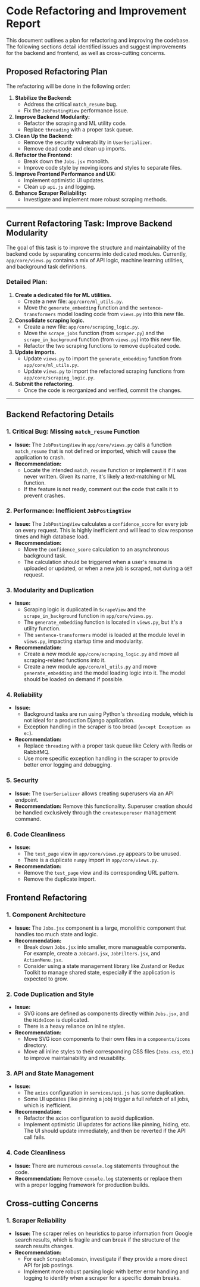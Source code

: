 # Code Refactoring and Improvement Report

This document outlines a plan for refactoring and improving the codebase. The following sections detail identified issues and suggest improvements for the backend and frontend, as well as cross-cutting concerns.

## Proposed Refactoring Plan

The refactoring will be done in the following order:

1.  **Stabilize the Backend:**
    *   Address the critical `match_resume` bug.
    *   Fix the `JobPostingView` performance issue.
2.  **Improve Backend Modularity:**
    *   Refactor the scraping and ML utility code.
    *   Replace `threading` with a proper task queue.
3.  **Clean Up the Backend:**
    *   Remove the security vulnerability in `UserSerializer`.
    *   Remove dead code and clean up imports.
4.  **Refactor the Frontend:**
    *   Break down the `Jobs.jsx` monolith.
    *   Improve code style by moving icons and styles to separate files.
5.  **Improve Frontend Performance and UX:**
    *   Implement optimistic UI updates.
    *   Clean up `api.js` and logging.
6.  **Enhance Scraper Reliability:**
    *   Investigate and implement more robust scraping methods.

---

## Current Refactoring Task: Improve Backend Modularity

The goal of this task is to improve the structure and maintainability of the backend code by separating concerns into dedicated modules. Currently, `app/core/views.py` contains a mix of API logic, machine learning utilities, and background task definitions.

### Detailed Plan:

1.  **Create a dedicated file for ML utilities.**
    *   Create a new file: `app/core/ml_utils.py`.
    *   Move the `generate_embedding` function and the `sentence-transformers` model loading code from `views.py` into this new file.
2.  **Consolidate scraping logic.**
    *   Create a new file: `app/core/scraping_logic.py`.
    *   Move the `scrape_jobs` function (from `scraper.py`) and the `scrape_in_background` function (from `views.py`) into this new file.
    *   Refactor the two scraping functions to remove duplicated code.
3.  **Update imports.**
    *   Update `views.py` to import the `generate_embedding` function from `app/core/ml_utils.py`.
    *   Update `views.py` to import the refactored scraping functions from `app/core/scraping_logic.py`.
4.  **Submit the refactoring.**
    *   Once the code is reorganized and verified, commit the changes.

---

## Backend Refactoring Details

### 1. Critical Bug: Missing `match_resume` Function

*   **Issue:** The `JobPostingView` in `app/core/views.py` calls a function `match_resume` that is not defined or imported, which will cause the application to crash.
*   **Recommendation:**
    *   Locate the intended `match_resume` function or implement it if it was never written. Given its name, it's likely a text-matching or ML function.
    *   If the feature is not ready, comment out the code that calls it to prevent crashes.

### 2. Performance: Inefficient `JobPostingView`

*   **Issue:** The `JobPostingView` calculates a `confidence_score` for every job on every request. This is highly inefficient and will lead to slow response times and high database load.
*   **Recommendation:**
    *   Move the `confidence_score` calculation to an asynchronous background task.
    *   The calculation should be triggered when a user's resume is uploaded or updated, or when a new job is scraped, not during a `GET` request.

### 3. Modularity and Duplication

*   **Issue:**
    *   Scraping logic is duplicated in `ScrapeView` and the `scrape_in_background` function in `app/core/views.py`.
    *   The `generate_embedding` function is located in `views.py`, but it's a utility function.
    *   The `sentence-transformers` model is loaded at the module level in `views.py`, impacting startup time and modularity.
*   **Recommendation:**
    *   Create a new module `app/core/scraping_logic.py` and move all scraping-related functions into it.
    *   Create a new module `app/core/ml_utils.py` and move `generate_embedding` and the model loading logic into it. The model should be loaded on demand if possible.

### 4. Reliability

*   **Issue:**
    *   Background tasks are run using Python's `threading` module, which is not ideal for a production Django application.
    *   Exception handling in the scraper is too broad (`except Exception as e:`).
*   **Recommendation:**
    *   Replace `threading` with a proper task queue like Celery with Redis or RabbitMQ.
    *   Use more specific exception handling in the scraper to provide better error logging and debugging.

### 5. Security

*   **Issue:** The `UserSerializer` allows creating superusers via an API endpoint.
*   **Recommendation:** Remove this functionality. Superuser creation should be handled exclusively through the `createsuperuser` management command.

### 6. Code Cleanliness

*   **Issue:**
    *   The `test_page` view in `app/core/views.py` appears to be unused.
    *   There is a duplicate `numpy` import in `app/core/views.py`.
*   **Recommendation:**
    *   Remove the `test_page` view and its corresponding URL pattern.
    *   Remove the duplicate import.

## Frontend Refactoring

### 1. Component Architecture

*   **Issue:** The `Jobs.jsx` component is a large, monolithic component that handles too much state and logic.
*   **Recommendation:**
    *   Break down `Jobs.jsx` into smaller, more manageable components. For example, create a `JobCard.jsx`, `JobFilters.jsx`, and `ActionMenu.jsx`.
    *   Consider using a state management library like Zustand or Redux Toolkit to manage shared state, especially if the application is expected to grow.

### 2. Code Duplication and Style

*   **Issue:**
    *   SVG icons are defined as components directly within `Jobs.jsx`, and the `HideIcon` is duplicated.
    *   There is a heavy reliance on inline styles.
*   **Recommendation:**
    *   Move SVG icon components to their own files in a `components/icons` directory.
    *   Move all inline styles to their corresponding CSS files (`Jobs.css`, etc.) to improve maintainability and reusability.

### 3. API and State Management

*   **Issue:**
    *   The `axios` configuration in `services/api.js` has some duplication.
    *   Some UI updates (like pinning a job) trigger a full refetch of all jobs, which is inefficient.
*   **Recommendation:**
    *   Refactor the `axios` configuration to avoid duplication.
    *   Implement optimistic UI updates for actions like pinning, hiding, etc. The UI should update immediately, and then be reverted if the API call fails.

### 4. Code Cleanliness

*   **Issue:** There are numerous `console.log` statements throughout the code.
*   **Recommendation:** Remove `console.log` statements or replace them with a proper logging framework for production builds.

## Cross-cutting Concerns

### 1. Scraper Reliability

*   **Issue:** The scraper relies on heuristics to parse information from Google search results, which is fragile and can break if the structure of the search results changes.
*   **Recommendation:**
    *   For each `ScrapableDomain`, investigate if they provide a more direct API for job postings.
    *   Implement more robust parsing logic with better error handling and logging to identify when a scraper for a specific domain breaks.
